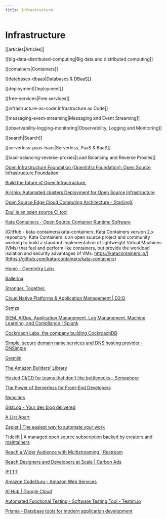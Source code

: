 ```yaml
---
title: Infrastructure
---
```


# Infrastructure

[[articles|Articles]]

[[big-data-distributed-computing|Big data and distributed computing]]

[[containers|Containers]]

[[databases-dbaas|Databases & DBaaS]]

[[deployment|Deployment]]

[[free-services|Free services]]

[[infrastructure-as-code|Infrastructure as Code]]

[[messaging-event-streaming|Messaging and Event Streaming]]

[[observability-logging-monitoring|Observability, Logging and Monitoring]]

[[search|Search]]

[[serverless-paas-baas|Serverless, PaaS & BaaS]]

[[load-balancing-reverse-proxies|Load Balancing and Reverse Proxies]]

[Open Infrastructure Foundation (OpenInfra Foundation): Open Source Infrastructure Foundation](https://openinfra.dev/)

[Build the future of Open Infrastructure.](https://www.openstack.org/)

[Airship: Automated clusters Deployment for Open Source Infrastructure](https://www.airshipit.org/)

[Open Source Edge Cloud Computing Architecture - StarlingX](https://www.starlingx.io/)

[Zuul is an open source CI tool](https://zuul-ci.org/)

[Kata Containers - Open Source Container Runtime Software](https://katacontainers.io/)

[GitHub - kata-containers/kata-containers: Kata Containers version 2.x repository. Kata Containers is an open source project and community working to build a standard implementation of lightweight Virtual Machines (VMs) that feel and perform like containers, but provide the workload isolation and security advantages of VMs. https://katacontainers.io/](https://github.com/kata-containers/kata-containers)

[Home - OpenInfra Labs](https://openinfralabs.org/)

[Ballerina](https://ballerina.io/)

[Stronger. Together.](https://rancher.com/)

[Cloud Native Platforms & Application Management | D2iQ](https://d2iq.com/)

[Samza](http://samza.apache.org/)

[SIEM, AIOps, Application Management, Log Management, Machine Learning, and Compliance | Splunk](https://www.splunk.com/)

[Cockroach Labs, the company building CockroachDB](https://www.cockroachlabs.com/)

[Simple, secure domain name services and DNS hosting provider - DNSimple](https://dnsimple.com/)

[Gremlin](https://www.gremlin.com/comnunity)

[The Amazon Builders' Library](https://aws.amazon.com/builders-library/?cards-body.sort-by=item.additionalFields.customSort&cards-body.sort-order=asc)

[Hosted CI/CD for teams that don't like bottlenecks - Semaphore](https://semaphoreci.com/)

[The Power of Serverless for Front-End Developers](https://serverless.css-tricks.com/)

[Neocities](https://neocities.org/)

[GistLog - Your dev blog delivered](https://gistlog.co/)

[A List Apart](https://alistapart.com/)

[Zapier | The easiest way to automate your work](https://zapier.com/)

[Tidelift | A managed open source subscription backed by creators and maintainers](https://tidelift.com/)

[Reach a Wider Audience with Multistreaming | Restream](https://restream.io/)

[Reach Designers and Developers at Scale | Carbon Ads](https://www.carbonads.net/)

[IFTTT](https://ifttt.com/)

[Amazon CodeGuru - Amazon Web Services](https://aws.amazon.com/codeguru/)

[AI Hub | Google Cloud](https://cloud.google.com/ai-hub/)

[Automated Functional Testing - Software Testing Tool - Testim.io](https://www.testim.io/)

[Prisma - Database tools for modern application development](https://www.prisma.io/)
